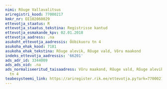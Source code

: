 ```yaml
---
nimi: Rõuge Vallavalitsus
ariregistri_kood: 77000217
kmkr_nr: EE102060029
ettevotja_staatus: R
ettevotja_staatus_tekstina: Registrisse kantud
ettevotja_esmakande_kpv: 02.01.2018
ettevotja_aadress: .na
asukoht_ettevotja_aadressis: Ööbikuoru tn 4
asukoha_ehak_kood: 7181
asukoha_ehak_tekstina: Rõuge alevik, Rõuge vald, Võru maakond
indeks_ettevotja_aadressis: '66201'
ads_adr_id: 3344009
ads_ads_oid: .na
ads_normaliseeritud_taisaadress: Võru maakond, Rõuge vald, Rõuge alevik, Ööbikuoru
  tn 4
teabesysteemi_link: https://ariregister.rik.ee/ettevotja.py?ark=77000217&ref=rekvisiidid
---
```

